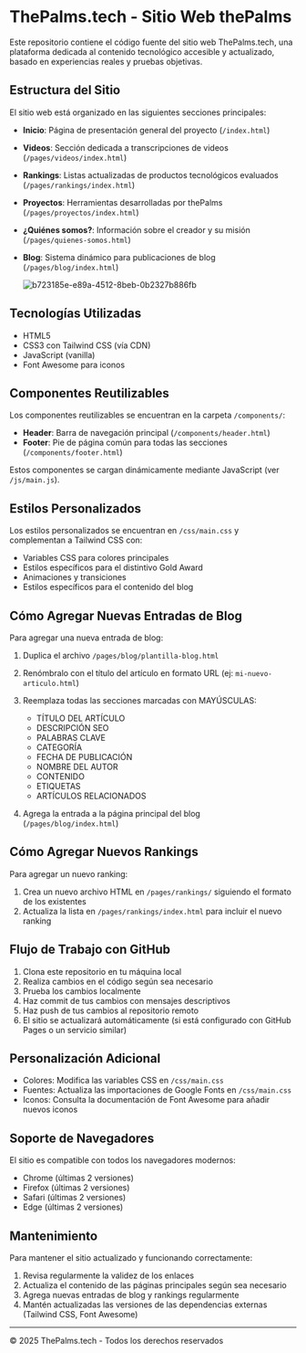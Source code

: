 # ThePalms.tech - Sitio Web thePalms

Este repositorio contiene el código fuente del sitio web ThePalms.tech, una plataforma dedicada al contenido tecnológico accesible y actualizado, basado en experiencias reales y pruebas objetivas.

## Estructura del Sitio

El sitio web está organizado en las siguientes secciones principales:

- **Inicio**: Página de presentación general del proyecto (`/index.html`)
- **Videos**: Sección dedicada a transcripciones de videos (`/pages/videos/index.html`)
- **Rankings**: Listas actualizadas de productos tecnológicos evaluados (`/pages/rankings/index.html`)
- **Proyectos**: Herramientas desarrolladas por thePalms (`/pages/proyectos/index.html`)
- **¿Quiénes somos?**: Información sobre el creador y su misión (`/pages/quienes-somos.html`)
- **Blog**: Sistema dinámico para publicaciones de blog (`/pages/blog/index.html`)

  <img src="https://i.ibb.co/3yZQbPT8/b723185e-e89a-4512-8beb-0b2327b886fb.jpg" alt="b723185e-e89a-4512-8beb-0b2327b886fb" border="0">

## Tecnologías Utilizadas

- HTML5
- CSS3 con Tailwind CSS (vía CDN)
- JavaScript (vanilla)
- Font Awesome para iconos

## Componentes Reutilizables

Los componentes reutilizables se encuentran en la carpeta `/components/`:

- **Header**: Barra de navegación principal (`/components/header.html`)
- **Footer**: Pie de página común para todas las secciones (`/components/footer.html`)

Estos componentes se cargan dinámicamente mediante JavaScript (ver `/js/main.js`).

## Estilos Personalizados

Los estilos personalizados se encuentran en `/css/main.css` y complementan a Tailwind CSS con:

- Variables CSS para colores principales
- Estilos específicos para el distintivo Gold Award
- Animaciones y transiciones
- Estilos específicos para el contenido del blog

## Cómo Agregar Nuevas Entradas de Blog

Para agregar una nueva entrada de blog:

1. Duplica el archivo `/pages/blog/plantilla-blog.html`
2. Renómbralo con el título del artículo en formato URL (ej: `mi-nuevo-articulo.html`)
3. Reemplaza todas las secciones marcadas con MAYÚSCULAS:
   - TÍTULO DEL ARTÍCULO
   - DESCRIPCIÓN SEO
   - PALABRAS CLAVE
   - CATEGORÍA
   - FECHA DE PUBLICACIÓN
   - NOMBRE DEL AUTOR
   - CONTENIDO 
   - ETIQUETAS
   - ARTÍCULOS RELACIONADOS

4. Agrega la entrada a la página principal del blog (`/pages/blog/index.html`)

## Cómo Agregar Nuevos Rankings

Para agregar un nuevo ranking:

1. Crea un nuevo archivo HTML en `/pages/rankings/` siguiendo el formato de los existentes
2. Actualiza la lista en `/pages/rankings/index.html` para incluir el nuevo ranking

## Flujo de Trabajo con GitHub

1. Clona este repositorio en tu máquina local
2. Realiza cambios en el código según sea necesario
3. Prueba los cambios localmente
4. Haz commit de tus cambios con mensajes descriptivos
5. Haz push de tus cambios al repositorio remoto
6. El sitio se actualizará automáticamente (si está configurado con GitHub Pages o un servicio similar)

## Personalización Adicional

- Colores: Modifica las variables CSS en `/css/main.css`
- Fuentes: Actualiza las importaciones de Google Fonts en `/css/main.css`
- Iconos: Consulta la documentación de Font Awesome para añadir nuevos iconos

## Soporte de Navegadores

El sitio es compatible con todos los navegadores modernos:

- Chrome (últimas 2 versiones)
- Firefox (últimas 2 versiones)
- Safari (últimas 2 versiones)
- Edge (últimas 2 versiones)

## Mantenimiento

Para mantener el sitio actualizado y funcionando correctamente:

1. Revisa regularmente la validez de los enlaces
2. Actualiza el contenido de las páginas principales según sea necesario
3. Agrega nuevas entradas de blog y rankings regularmente
4. Mantén actualizadas las versiones de las dependencias externas (Tailwind CSS, Font Awesome)

---

© 2025 ThePalms.tech - Todos los derechos reservados
